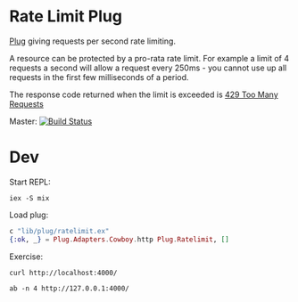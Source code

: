 # Rate Limit Plug

[Plug](https://hexdocs.pm/plug/readme.html) giving requests per second rate limiting.

A resource can be protected by a pro-rata rate limit. For example a limit of 4 requests a second will allow a request every 250ms - you cannot use up all requests in the first few milliseconds of a period.

The response code returned when the limit is exceeded is [429 Too Many Requests](https://tools.ietf.org/html/rfc6585#section-4)

Master: [![Build Status](https://travis-ci.org/devstopfix/plug-ratelimit.svg?branch=master)](https://travis-ci.org/devstopfix/plug-ratelimit)

# Dev

Start REPL:

    iex -S mix


Load plug:

```elixir
c "lib/plug/ratelimit.ex"
{:ok, _} = Plug.Adapters.Cowboy.http Plug.Ratelimit, []

```

Exercise:

    curl http://localhost:4000/

    ab -n 4 http://127.0.0.1:4000/
